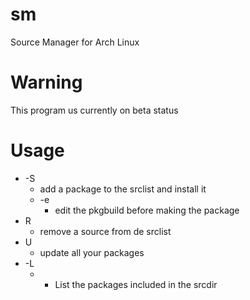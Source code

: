 # sm
Source Manager for Arch Linux

# Warning
This program us currently on beta status

# Usage 

- -S
  - add a package to the srclist and install it
  - -e
    - edit the pkgbuild before making the package
- R
  - remove a source from de srclist
- U
  - update all your packages
- -L
  - - List the packages included in the srcdir

